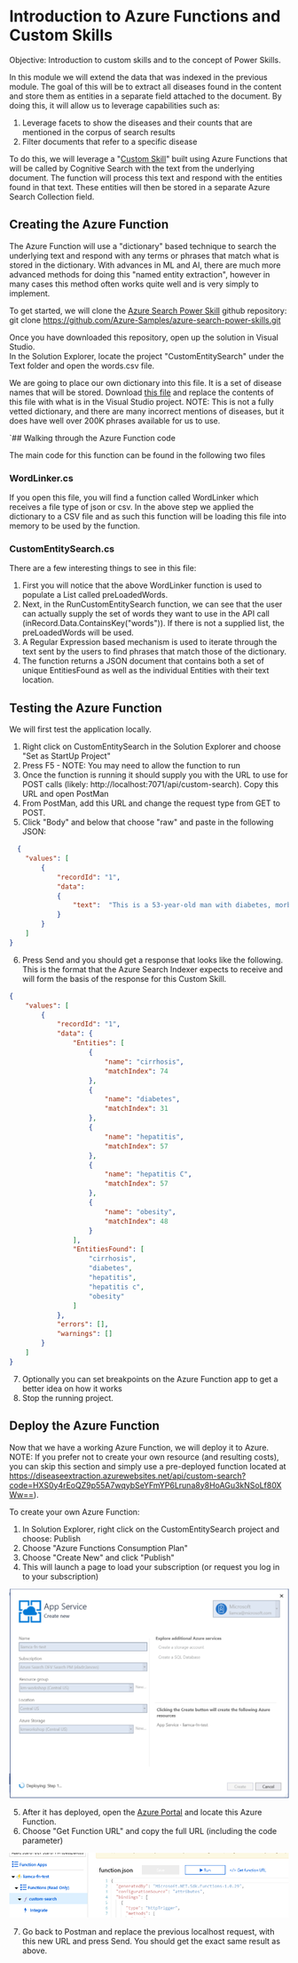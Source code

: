 # Introduction to Azure Functions and Custom Skills
Objective: Introduction to custom skills and to the concept of Power Skills.

In this module we will extend the data that was indexed in the previous module.  The goal of this will be to extract all diseases found in the content and store them as entities in a separate field attached to the document.  By doing this, it will allow us to leverage capabilities such as:

1) Leverage facets to show the diseases and their counts that are mentioned in the corpus of search results
2) Filter documents that refer to a specific disease

To do this, we will leverage a "[Custom Skill](https://docs.microsoft.com/en-us/azure/search/cognitive-search-custom-skill-web-api)" built using Azure Functions that will be called by Cognitive Search with the text from the underlying document.  The function will process this text and respond with the entities found in that text.  These entities will then be stored in a separate Azure Search Collection field.

## Creating the Azure Function

The Azure Function will use a "dictionary" based technique to search the underlying text and respond with any terms or phrases that match what is stored in the dictionary.  With advances in ML and AI, there are much more advanced methods for doing this "named entity extraction", however in many cases this method often works quite well and is very simply to implement.  

To get started, we will clone the [Azure Search Power Skill](https://github.com/Azure-Samples/azure-search-power-skills) github repository: git clone https://github.com/Azure-Samples/azure-search-power-skills.git

Once you have downloaded this repository, open up the solution in Visual Studio.  
In the Solution Explorer, locate the project "CustomEntitySearch" under the Text folder and open the words.csv file.

We are going to place our own dictionary into this file.  It is a set of disease names that will be stored.  Download [this file](https://kmworkshop.blob.core.windows.net/workshop-lab-files/words.csv) and replace the contents of this file with what is in the Visual Studio project.   NOTE: This is not a fully vetted dictionary, and there are many incorrect mentions of diseases, but it does have well over 200K phrases available for us to use.

`## Walking through the Azure Function code

The main code for this function can be found in the following two files

### WordLinker.cs

If you open this file, you will find a function called WordLinker which receives a file type of json or csv.  In the above step we applied the dictionary to a CSV file and as such this function will be loading this file into memory to be used by the function.

### CustomEntitySearch.cs

There are a few interesting things to see in this file: 

1) First you will notice that the above WordLinker function is used to populate a List called preLoadedWords.
2) Next, in the RunCustomEntitySearch function, we can see that the user can actually supply the set of words they want to use in the API call (inRecord.Data.ContainsKey("words")).  If there is not a supplied list, the preLoadedWords will be used.
3) A Regular Expression based mechanism is used to iterate through the text sent by the users to find phrases that match those of the dictionary.  
4) The function returns a JSON document that contains both a set of unique EntitiesFound as well as the individual Entities with their text location.

## Testing the Azure Function

We will first test the application locally.  

1) Right click on CustomEntitySearch in the Solution Explorer and choose "Set as StartUp Project"
2) Press F5 - NOTE: You may need to allow the function to run
3) Once the function is running it should supply you with the URL to use for POST calls (likely: http://localhost:7071/api/custom-search).  Copy this URL and open PostMan
4) From PostMan, add this URL and change the request type from GET to POST.
5) Click "Body" and below that choose "raw" and paste in the following JSON:

```json
  {
    "values": [
        {
            "recordId": "1",
            "data":
            {
                "text":  "This is a 53-year-old man with diabetes, morbid obesity, hepatitis C, and cirrhosis."
            }
        }
    ]
}
```

6) Press Send and you should get a response that looks like the following.  This is the format that the Azure Search Indexer expects to receive and will form the basis of the response for this Custom Skill.


```json
{
    "values": [
        {
            "recordId": "1",
            "data": {
                "Entities": [
                    {
                        "name": "cirrhosis",
                        "matchIndex": 74
                    },
                    {
                        "name": "diabetes",
                        "matchIndex": 31
                    },
                    {
                        "name": "hepatitis",
                        "matchIndex": 57
                    },
                    {
                        "name": "hepatitis C",
                        "matchIndex": 57
                    },
                    {
                        "name": "obesity",
                        "matchIndex": 48
                    }
                ],
                "EntitiesFound": [
                    "cirrhosis",
                    "diabetes",
                    "hepatitis",
                    "hepatitis c",
                    "obesity"
                ]
            },
            "errors": [],
            "warnings": []
        }
    ]
}
```
7) Optionally you can set breakpoints on the Azure Function app to get a better idea on how it works
8) Stop the running project.

## Deploy the Azure Function

Now that we have a working Azure Function, we will deploy it to Azure.  NOTE: If you prefer not to create your own resource (and resulting costs), you can skip this section and simply use a pre-deployed function located at https://diseaseextraction.azurewebsites.net/api/custom-search?code=HXS0y4rEoQZ9p55A7wqybSeYFmYP6Lruna8y8HoAGu3kNSoLf80XWw==).

To create your own Azure Function:
1) In Solution Explorer, right click on the CustomEntitySearch project and choose: Publish
2) Choose "Azure Functions Consumption Plan"
3) Choose "Create New" and click "Publish"
4) This will launch a page to load your subscription (or request you log in to your subscription)

![](images/new-appservice.png)

5) After it has deployed, open the [Azure Portal](https://portal.azure.com) and locate this Azure Function.
6) Choose "Get Function URL" and copy the full URL (including the code parameter)

![](images/function-url.png)

7) Go back to Postman and replace the previous localhost request, with this new URL and press Send.  You should get the exact same result as above.
